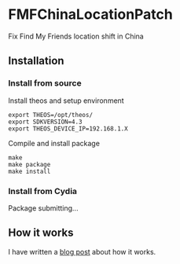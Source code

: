 FMFChinaLocationPatch
=====================

Fix Find My Friends location shift in China

## Installation

### Install from source

Install theos and setup environment

    export THEOS=/opt/theos/
    export SDKVERSION=4.3
    export THEOS_DEVICE_IP=192.168.1.X


Compile and install package

    make
    make package
    make install

### Install from Cydia

Package submitting...

## How it works

I have written a [blog post][post] about how it works.



[post]: http://weishi.github.io/blog/2013/07/19/fixing-find-my-friends-location-shift-in-china/
